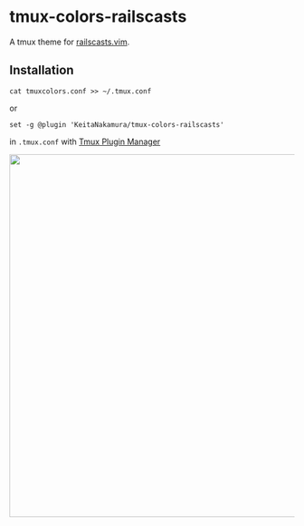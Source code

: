 # tmux-colors-railscasts

A tmux theme for [railscasts.vim](https://github.com/KeitaNakamura/railscasts.vim).

## Installation

```
cat tmuxcolors.conf >> ~/.tmux.conf
```

or

```
set -g @plugin 'KeitaNakamura/tmux-colors-railscasts'
```

in `.tmux.conf` with [Tmux Plugin Manager](https://github.com/tmux-plugins/tpm)

<img src="https://github.com/KeitaNakamura/tmux-colors-railscasts/blob/master/Screenshot.png" width="640">
